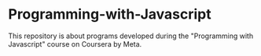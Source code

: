 # Programming-with-Javascript

This repository is about programs developed during the "Programming with Javascript" course on Coursera by Meta.
